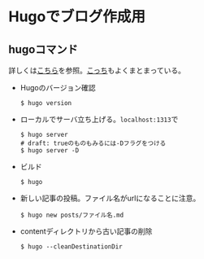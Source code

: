 # Hugoでブログ作成用

## hugoコマンド

詳しくは[こちら](https://gohugo.io/commands/)を参照。[こっち](https://hugo.nakaken88.com/use/basic-hugo-command/)もよくまとまっている。

- Hugoのバージョン確認

  ```shell
  $ hugo version
  ```
  
- ローカルでサーバ立ち上げる。`localhost:1313`で

  ```shell
  $ hugo server
  # draft: trueのものもみるには-Dフラグをつける
  $ hugo server -D
  ```
  
- ビルド

  ```shell
  $ hugo
  ```

- 新しい記事の投稿。ファイル名がurlになることに注意。

  ```shell
  $ hugo new posts/ファイル名.md
  ```

- contentディレクトリから古い記事の削除

  ```shell
  $ hugo --cleanDestinationDir
  ```
